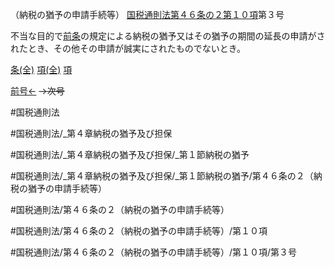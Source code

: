 （納税の猶予の申請手続等）
[国税通則法第４６条の２第１０項](国税通則法＿＿＿＿＿第４６条の２第１０項)第３号

不当な目的で[前条](国税通則法＿＿＿＿＿第４６条の１第１項)の規定による納税の猶予又はその猶予の期間の延長の申請がされたとき、その他その申請が誠実にされたものでないとき。

[条(全)](国税通則法＿＿＿＿＿第４６条の２_.md)    [項(全)](国税通則法＿＿＿＿＿第４６条の２第１０項_.md)    [項](国税通則法＿＿＿＿＿第４６条の２第１０項.md)

[前号←](国税通則法＿＿＿＿＿第４６条の２第１０項第２号.md)  ~~→次号~~

#国税通則法

#国税通則法/_第４章納税の猶予及び担保

#国税通則法/_第４章納税の猶予及び担保/_第１節納税の猶予

#国税通則法/_第４章納税の猶予及び担保/_第１節納税の猶予/第４６条の２（納税の猶予の申請手続等）

#国税通則法/第４６条の２（納税の猶予の申請手続等）

#国税通則法/第４６条の２（納税の猶予の申請手続等）/第１０項

#国税通則法/第４６条の２（納税の猶予の申請手続等）/第１０項/第３号

